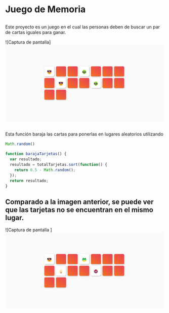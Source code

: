 # Juego de Memoria

##
Este proyecto es un juego en el cual las personas deben de buscar un par de cartas iguales para ganar.

![Captura de pantalla] ![alt text](image.png)

##
Esta función baraja las cartas para ponerlas en lugares aleatorios utilizando 
``` Javascript
Math.random()
```

``` Javascript
function barajaTarjetas() {
  var resultado;
  resultado = totalTarjetas.sort(function() {
    return 0.5 - Math.random();
  });
  return resultado;
}
```

## Comparado a la imagen anterior, se puede ver que las tarjetas no se encuentran en el mismo lugar.
![Captura de pantalla ] ![alt text](image-1.png)